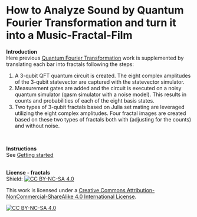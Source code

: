 # How to Analyze Sound by Quantum Fourier Transformation and turn it into a Music-Fractal-Film

**Introduction**
<br/>
Here previous [Quantum Fourier Transformation](https://github.com/TMuehge/Quantum-Fourier-Transformation) work is supplemented by translating each bar into fractals following the steps: 

  1.	A 3-qubit QFT quantum circuit is created. The eight complex amplitudes of the 3-qubit statevector are captured with the statevector simulator. 
  2.	Measurement gates are added and the circuit is executed on a noisy quantum simulator (qasm simulator with a noise model). This results in counts and probabilities of each of the eight basis states. 
  3.	Two types of 3-qubit fractals based on Julia set mating are leveraged utilizing the eight complex amplitudes. Four fractal images are created based on these two types of fractals both with (adjusting for the counts) and without noise.

<br />

**Instructions**
<br />
See [Getting started](https://github.com/wmazin/Visualizing-Quantum-Computing-using-fractals) 
<br />
<br />

**License - fractals**
<br />
Shield: [![CC BY-NC-SA 4.0][cc-by-nc-sa-shield]][cc-by-nc-sa]

This work is licensed under a
[Creative Commons Attribution-NonCommercial-ShareAlike 4.0 International License][cc-by-nc-sa].

[![CC BY-NC-SA 4.0][cc-by-nc-sa-image]][cc-by-nc-sa]

[cc-by-nc-sa]: http://creativecommons.org/licenses/by-nc-sa/4.0/
[cc-by-nc-sa-image]: https://licensebuttons.net/l/by-nc-sa/4.0/88x31.png
[cc-by-nc-sa-shield]: https://img.shields.io/badge/License-CC%20BY--NC--SA%204.0-lightgrey.svg
